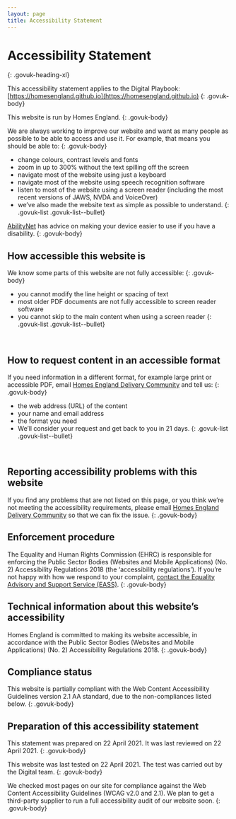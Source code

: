 ```yaml
---
layout: page
title: Accessibility Statement
---
```


# Accessibility Statement
{: .govuk-heading-xl}

This accessibility statement applies to the Digital Playbook: [https://homesengland.github.io](https://homesengland.github.io)
{: .govuk-body}

This website is run by Homes England.
{: .govuk-body}

We are always working to improve our website and want as many people as possible to be able to access and use it. For example, that means you should be able to:
{: .govuk-body}

- change colours, contrast levels and fonts
- zoom in up to 300% without the text spilling off the screen
- navigate most of the website using just a keyboard
- navigate most of the website using speech recognition software
- listen to most of the website using a screen reader (including the most recent versions of JAWS, NVDA and VoiceOver)
- we’ve also made the website text as simple as possible to understand.
{: .govuk-list .govuk-list--bullet}

[AbilityNet](https://mcmw.abilitynet.org.uk/) has advice on making your device easier to use if you have a disability.
{: .govuk-body}
<br>

## How accessible this website is
We know some parts of this website are not fully accessible:
{: .govuk-body}

- you cannot modify the line height or spacing of text
- most older PDF documents are not fully accessible to screen reader software
- you cannot skip to the main content when using a screen reader
{: .govuk-list .govuk-list--bullet}
<br>

## How to request content in an accessible format
If you need information in a different format, for example large print or accessible PDF, email [Homes England Delivery Community](deliverymanagers@homesengland.gov.uk) and tell us:
{: .govuk-body}

- the web address (URL) of the content
- your name and email address
- the format you need
- We’ll consider your request and get back to you in 21 days.
{: .govuk-list .govuk-list--bullet}
<br>

## Reporting accessibility problems with this website
If you find any problems that are not listed on this page, or you think we’re not meeting the accessibility requirements, please email [Homes England Delivery Community](deliverymanagers@homesengland.gov.uk) so that we can fix the issue.
{: .govuk-body}
<br>

## Enforcement procedure
The Equality and Human Rights Commission (EHRC) is responsible for enforcing the Public Sector Bodies (Websites and Mobile Applications) (No. 2) Accessibility Regulations 2018 (the ‘accessibility regulations’). If you’re not happy with how we respond to your complaint, [contact the Equality Advisory and Support Service (EASS)](https://www.equalityadvisoryservice.com/).
{: .govuk-body}
<br>

## Technical information about this website’s accessibility
Homes England is committed to making its website accessible, in accordance with the Public Sector Bodies (Websites and Mobile Applications) (No. 2) Accessibility Regulations 2018.
{: .govuk-body}
<br>

## Compliance status
This website is partially compliant with the Web Content Accessibility Guidelines version 2.1 AA standard, due to the non-compliances listed below.
{: .govuk-body}
<br>

## Preparation of this accessibility statement
This statement was prepared on 22 April 2021. It was last reviewed on 22 April 2021.
{: .govuk-body}

This website was last tested on 22 April 2021. The test was carried out by the Digital team.
{: .govuk-body}

We checked most pages on our site for compliance against the Web Content Accessibility Guidelines (WCAG v2.0 and 2.1). We plan to get a third-party supplier to run a full accessibility audit of our website soon.
{: .govuk-body}
